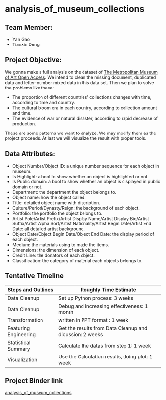 # analysis_of_museum_collections

## Team Member:

- Yan Gao
- Tianxin Deng

## Project Objective:

We gonna make a full analysis on the dataset of [The Metropolitan Museum of Art Open Access]( https://github.com/metmuseum/openaccess/ ). We intend to clean the missing document, duplicated data and letter-number mixed data in this data set. Then we plan to solve the problems like these:

- The proportion of different countries' collections changes with time, according to time and country.
- The cultural bloom era in each country, according to collection amount and time.
- The evidence of war or natural disaster, according to rapid decrease of production.

These are some patterns we want to analyze. We may modify them as the project proceeds. At last we will visualize the result with proper tools.

## Data Attributes:

- Object Number/Object ID: a unique number sequence for each object in museum.
- Is Highlight: a bool to show whether an object is highlighted or not.
- Is Public domain: a bool to show whether an object is displayed in public domain or not.
- Department: the department the object belongs to.
- Object name: how the object called.
- Title: detailed object name with discription.
- Culture/Period/Dynasty/Reign: the background of each object.
- Portfolio: the portfolio the object belongs to.
- Artist Pole/Artist Prefix/Artist Display Name/Artist Display Bio/Artist Suffix/Artist Alpha Sort/Artist Nationality/Artist Begin Date/Artist End Date: all detailed artist background.
- Object Date/Object Begin Date/Object End Date: the display period of each object.
- Medium: the materials using to made the items.
- Dimensions: the dimension of each object.
- Credit Line: the donators of each object.
- Classification: the category of material each objects belongs to.


## Tentative Timeline
Steps and Outlines | Roughly Time Estimate
------------------ | ---------------------
Data Cleanup | Set up Python process: 3 weeks
Data Cleanup | Debug and increasing effectiveness: 1 month
Transformation | written in PPT format : 1 week
Featuring Engineering | Get the results from Data Cleanup and dicussion: 2 weeks
Statistical Summary | Calculate the datas from step 1: 1 week
Visualization | Use the Calculation results, doing plot: 1 week

## Project Binder link
[analysis_of_museum_collections ]( https://mybinder.org/v2/gh/CesareGao/analysis_of_museum_collections/master?filepath=analysis_of_museum_collection.ipynb )
